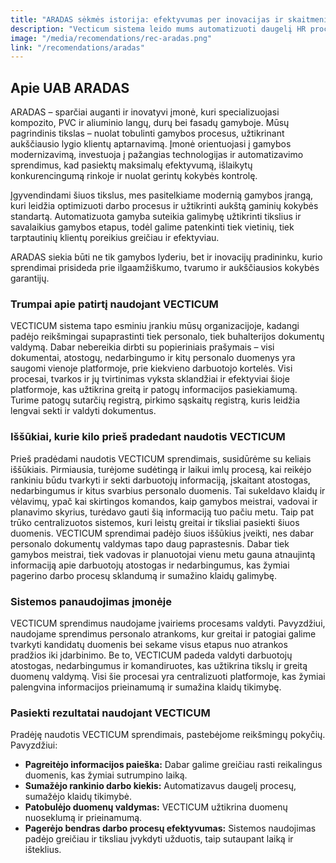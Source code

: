 ```yaml
---
title: "ARADAS sėkmės istorija: efektyvumas per inovacijas ir skaitmenizaciją"
description: "Vecticum sistema leido mums automatizuoti daugelį HR procesų ir sumažinti administracinę naštą. Puikus sprendimas skirtingo dydžio įmonėms."
image: "/media/recomendations/rec-aradas.png"
link: "/recomendations/aradas"
---
```


## Apie UAB ARADAS

ARADAS – sparčiai auganti ir inovatyvi įmonė, kuri specializuojasi kompozito, PVC ir aliuminio langų, durų bei fasadų gamyboje. Mūsų pagrindinis tikslas – nuolat tobulinti gamybos procesus, užtikrinant aukščiausio lygio klientų aptarnavimą. Įmonė orientuojasi į gamybos modernizavimą, investuoja į pažangias technologijas ir automatizavimo sprendimus, kad pasiektų maksimalų efektyvumą, išlaikytų konkurencingumą rinkoje ir nuolat gerintų kokybės kontrolę.

Įgyvendindami šiuos tikslus, mes pasitelkiame modernią gamybos įrangą, kuri leidžia optimizuoti darbo procesus ir užtikrinti aukštą gaminių kokybės standartą. Automatizuota gamyba suteikia galimybę užtikrinti tikslius ir savalaikius gamybos etapus, todėl galime patenkinti tiek vietinių, tiek tarptautinių klientų poreikius greičiau ir efektyviau.

ARADAS siekia būti ne tik gamybos lyderiu, bet ir inovacijų pradininku, kurio sprendimai prisideda prie ilgaamžiškumo, tvarumo ir aukščiausios kokybės garantijų.

### Trumpai apie patirtį naudojant VECTICUM

VECTICUM sistema tapo esminiu įrankiu mūsų organizacijoje, kadangi padėjo reikšmingai supaprastinti tiek personalo, tiek buhalterijos dokumentų valdymą. Dabar nebereikia dirbti su popieriniais prašymais – visi dokumentai, atostogų, nedarbingumo ir kitų personalo duomenys yra saugomi vienoje platformoje, prie kiekvieno darbuotojo kortelės. Visi procesai, tvarkos ir jų tvirtinimas vyksta sklandžiai ir efektyviai šioje platformoje, kas užtikrina greitą ir patogų informacijos pasiekiamumą. Turime patogų sutarčių registrą, pirkimo sąskaitų registrą, kuris leidžia lengvai sekti ir valdyti dokumentus. 

### Iššūkiai, kurie kilo prieš pradedant naudotis VECTICUM

Prieš pradėdami naudotis VECTICUM sprendimais, susidūrėme su keliais iššūkiais. Pirmiausia, turėjome sudėtingą ir laikui imlų procesą, kai reikėjo rankiniu būdu tvarkyti ir sekti darbuotojų informaciją, įskaitant atostogas, nedarbingumus ir kitus svarbius personalo duomenis. Tai sukeldavo klaidų ir vėlavimų, ypač kai skirtingos komandos, kaip gamybos meistrai, vadovai ir planavimo skyrius, turėdavo gauti šią informaciją tuo pačiu metu. Taip pat trūko centralizuotos sistemos, kuri leistų greitai ir tiksliai pasiekti šiuos duomenis.
VECTICUM sprendimai padėjo šiuos iššūkius įveikti, nes dabar personalo dokumentų valdymas tapo daug paprastesnis. Dabar tiek gamybos meistrai, tiek vadovas ir planuotojai vienu metu gauna atnaujintą informaciją apie darbuotojų atostogas ir nedarbingumus, kas žymiai pagerino darbo procesų sklandumą ir sumažino klaidų galimybę.

### Sistemos panaudojimas įmonėje

VECTICUM sprendimus naudojame įvairiems procesams valdyti. Pavyzdžiui, naudojame sprendimus personalo atrankoms, kur greitai ir patogiai galime tvarkyti kandidatų duomenis bei sekame visus etapus nuo atrankos pradžios iki įdarbinimo. Be to, VECTICUM padeda valdyti darbuotojų atostogas, nedarbingumus ir komandiruotes, kas užtikrina tikslų ir greitą duomenų valdymą. Visi šie procesai yra centralizuoti platformoje, kas žymiai palengvina informacijos prieinamumą ir sumažina klaidų tikimybę.

### Pasiekti rezultatai naudojant VECTICUM

Pradėję naudotis VECTICUM sprendimais, pastebėjome reikšmingų pokyčių. Pavyzdžiui:

<ul class="list-disc list-inside text-gray-700 space-y-2 mt-4">
  <li>
    <strong>Pagreitėjo informacijos paieška:</strong> Dabar galime greičiau rasti reikalingus duomenis, kas žymiai sutrumpino laiką.
  </li>
  <li>
    <strong>Sumažėjo rankinio darbo kiekis:</strong> Automatizavus daugelį procesų, sumažėjo klaidų tikimybė.
  </li>
  <li>
    <strong>Patobulėjo duomenų valdymas:</strong> VECTICUM užtikrina duomenų nuoseklumą ir prieinamumą.
  </li>
  <li>
    <strong>Pagerėjo bendras darbo procesų efektyvumas:</strong> Sistemos naudojimas padėjo greičiau ir tiksliau įvykdyti užduotis, taip sutaupant laiką ir išteklius.
  </li>
</ul>
